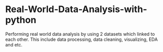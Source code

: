 # Real-World-Data-Analysis-with-python
Performing real world data analysis by using 2 datasets which linked to each other. This include data processing, data cleaning, visualizing, EDA and etc.
